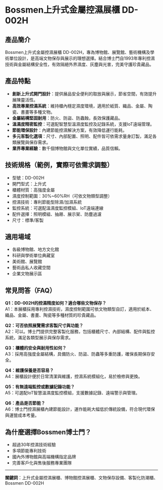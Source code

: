 # Bossmen上升式金屬控濕展櫃 DD-002H

## 產品簡介
Bossmen上升式金屬控濕展櫃 DD-002H，專為博物館、展覽館、藝術機構及學術單位設計，是高端文物保存與展示的理想選擇。結合博士門自1993年專利控濕技術與金屬結構安全性，有效隔絕外界濕度、灰塵與光害，完美守護珍貴藏品。

## 產品特點

- **創新上升式開門設計**：提供展品安全便利的取放與展示，節省空間，有效提升展陳靈活性。
- **高效專業控濕系統**：維持櫃內穩定濕度環境，適用於紙質、織品、金屬、陶瓷、書畫等多種文物。
- **金屬結構堅固耐用**：防火、防盜、防蟲蝕，長效保護藏品。
- **溫濕度精密監控**：可選配智慧型溫濕度監控及記錄系統，支援IoT遠端管理。
- **節能環保設計**：內建節能控濕解決方案，有效降低運行能耗。
- **多元客製化選項**：尺寸、內部配置、照明、配件皆可依需求量身訂製，滿足各類展覽與保存需求。
- **業界專業經驗**：數千個博物館與文化單位實績，品質信賴。

## 技術規格（範例，實際可依需求調整）
- 型號：DD-002H
- 開門型式：上升式
- 櫃體材質：高強度金屬
- 濕度控制範圍：30%~60%RH（可依文物類型調整）
- 控濕技術：專利節能型除濕/加濕系統
- 監控系統：可選配溫濕度監控模組、IoT遠端連線
- 配件選擇：照明模組、抽屜、展示架、防塵過濾
- 尺寸：標準/客製

## 適用場域
- 各級博物館、地方文化館
- 科研與學術單位典藏室
- 美術館、展覽館
- 藝術品私人收藏空間
- 企業文物展示區

## 常見問答（FAQ）

**Q1：DD-002H的控濕精度如何？適合哪些文物保存？**  
A1：本展櫃採用專利控濕技術，濕度控制範圍可依文物類型自訂，適用於紙本、織品、金屬、書畫、陶瓷等多種材質的珍貴藏品。

**Q2：可否依照展覽需求客製尺寸與功能？**  
A2：可以。博士門提供完整客製化服務，包括櫃體尺寸、內部結構、配件與監控系統，滿足各類型展示與保存需求。

**Q3：櫃體的安全與耐用性如何？**  
A3：採用高強度金屬結構，具備防火、防盜、防蟲等多重防護，確保長期保存安全。

**Q4：維護保養是否容易？**  
A4：展櫃設計便於日常清潔與維護，控濕系統模組化，易於檢修與更換。

**Q5：有無遠端監控或數據記錄功能？**  
A5：可選配IoT智慧溫濕度監控模組，支援數據記錄、遠端警示與管理。

**Q6：產品是否節能？**  
A6：博士門控濕展櫃內建節能設計，運作能耗大幅低於傳統設備，符合現代環保與運營成本考量。

## 為什麼選擇Bossmen博士門？
- 超過30年控濕技術經驗
- 多項節能專利技術
- 國內外博物館與高端機構指定品牌
- 完善客戶化與售後服務專業團隊

---

**關鍵詞**：上升式金屬控濕展櫃、博物館控濕展櫃、文物保存設備、客製化防潮櫃、Bossmen DD-002H